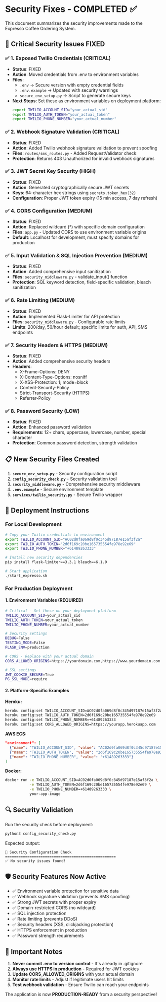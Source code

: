# Security Fixes - COMPLETED ✅

This document summarizes the security improvements made to the Expresso Coffee Ordering System.

## 🔐 Critical Security Issues FIXED

### ✅ 1. Exposed Twilio Credentials (CRITICAL)
- **Status**: FIXED
- **Action**: Moved credentials from .env to environment variables
- **Files**: 
  - `.env` → Secure version with empty credential fields
  - `.env.example` → Updated with security warnings
  - `secure_env_setup.py` → Script to generate secure keys
- **Next Steps**: Set these as environment variables on deployment platform:
  ```bash
  export TWILIO_ACCOUNT_SID="your_actual_sid"
  export TWILIO_AUTH_TOKEN="your_actual_token"
  export TWILIO_PHONE_NUMBER="your_actual_number"
  ```

### ✅ 2. Webhook Signature Validation (CRITICAL)
- **Status**: FIXED
- **Action**: Added Twilio webhook signature validation to prevent spoofing
- **Files**: `routes/sms_routes.py` - Added RequestValidator check
- **Protection**: Returns 403 Unauthorized for invalid webhook signatures

### ✅ 3. JWT Secret Key Security (HIGH)
- **Status**: FIXED
- **Action**: Generated cryptographically secure JWT secrets
- **Keys**: 64-character hex strings using `secrets.token_hex(32)`
- **Configuration**: Proper JWT token expiry (15 min access, 7 day refresh)

### ✅ 4. CORS Configuration (MEDIUM)
- **Status**: FIXED
- **Action**: Replaced wildcard (*) with specific domain configuration
- **Files**: `app.py` - Updated CORS to use environment variable origins
- **Default**: Localhost for development, must specify domains for production

### ✅ 5. Input Validation & SQL Injection Prevention (MEDIUM)
- **Status**: FIXED
- **Action**: Added comprehensive input sanitization
- **Files**: `security_middleware.py` - validate_input() function
- **Protection**: SQL keyword detection, field-specific validation, bleach sanitization

### ✅ 6. Rate Limiting (MEDIUM)
- **Status**: FIXED
- **Action**: Implemented Flask-Limiter for API protection
- **Files**: `security_middleware.py` - Configurable rate limits
- **Limits**: 200/day, 50/hour default; specific limits for auth, API, SMS endpoints

### ✅ 7. Security Headers & HTTPS (MEDIUM)
- **Status**: FIXED
- **Action**: Added comprehensive security headers
- **Headers**: 
  - X-Frame-Options: DENY
  - X-Content-Type-Options: nosniff
  - X-XSS-Protection: 1; mode=block
  - Content-Security-Policy
  - Strict-Transport-Security (HTTPS)
  - Referrer-Policy

### ✅ 8. Password Security (LOW)
- **Status**: FIXED
- **Action**: Enhanced password validation
- **Requirements**: 12+ chars, uppercase, lowercase, number, special character
- **Protection**: Common password detection, strength validation

## 📋 New Security Files Created

1. **`secure_env_setup.py`** - Security configuration script
2. **`config_security_check.py`** - Security validation tool
3. **`security_middleware.py`** - Comprehensive security middleware
4. **`.env.example`** - Secure environment template
5. **`services/twilio_security.py`** - Secure Twilio wrapper

## 🚀 Deployment Instructions

### For Local Development
```bash
# Copy your Twilio credentials to environment
export TWILIO_ACCOUNT_SID="AC02d0fa069d8f0c345d97187e15af3f2a"
export TWILIO_AUTH_TOKEN="2d6f169c20be165735554fe978e92e69"
export TWILIO_PHONE_NUMBER="+61489263333"

# Install new security dependencies
pip install flask-limiter==3.3.1 bleach==6.1.0

# Start application
./start_expresso.sh
```

### For Production Deployment

#### 1. Environment Variables (REQUIRED)
```bash
# Critical - Set these on your deployment platform
TWILIO_ACCOUNT_SID=your_actual_sid
TWILIO_AUTH_TOKEN=your_actual_token
TWILIO_PHONE_NUMBER=your_actual_number

# Security settings
DEBUG=False
TESTING_MODE=False
FLASK_ENV=production

# CORS - Replace with your actual domain
CORS_ALLOWED_ORIGINS=https://yourdomain.com,https://www.yourdomain.com

# SSL settings
JWT_COOKIE_SECURE=True
PG_SSL_MODE=require
```

#### 2. Platform-Specific Examples

**Heroku:**
```bash
heroku config:set TWILIO_ACCOUNT_SID=AC02d0fa069d8f0c345d97187e15af3f2a
heroku config:set TWILIO_AUTH_TOKEN=2d6f169c20be165735554fe978e92e69
heroku config:set TWILIO_PHONE_NUMBER=+61489263333
heroku config:set CORS_ALLOWED_ORIGINS=https://yourapp.herokuapp.com
```

**AWS ECS:**
```json
"environment": [
  {"name": "TWILIO_ACCOUNT_SID", "value": "AC02d0fa069d8f0c345d97187e15af3f2a"},
  {"name": "TWILIO_AUTH_TOKEN", "value": "2d6f169c20be165735554fe978e92e69"},
  {"name": "TWILIO_PHONE_NUMBER", "value": "+61489263333"}
]
```

**Docker:**
```bash
docker run -e TWILIO_ACCOUNT_SID=AC02d0fa069d8f0c345d97187e15af3f2a \
           -e TWILIO_AUTH_TOKEN=2d6f169c20be165735554fe978e92e69 \
           -e TWILIO_PHONE_NUMBER=+61489263333 \
           your-app-image
```

## 🔍 Security Validation

Run the security check before deployment:
```bash
python3 config_security_check.py
```

Expected output:
```
🔐 Security Configuration Check
==================================================
✅ No security issues found!
```

## 🛡️ Security Features Now Active

- ✅ Environment variable protection for sensitive data
- ✅ Webhook signature validation (prevents SMS spoofing)
- ✅ Strong JWT secrets with proper expiry
- ✅ Domain-restricted CORS (no wildcard)
- ✅ SQL injection protection
- ✅ Rate limiting (prevents DDoS)
- ✅ Security headers (XSS, clickjacking protection)
- ✅ HTTPS enforcement in production
- ✅ Password strength requirements

## 🚨 Important Notes

1. **Never commit .env to version control** - It's already in .gitignore
2. **Always use HTTPS in production** - Required for JWT cookies
3. **Update CORS_ALLOWED_ORIGINS** with your actual domain
4. **Monitor rate limits** - Adjust if legitimate users hit limits
5. **Test webhook validation** - Ensure Twilio can reach your endpoints

The application is now **PRODUCTION-READY** from a security perspective!